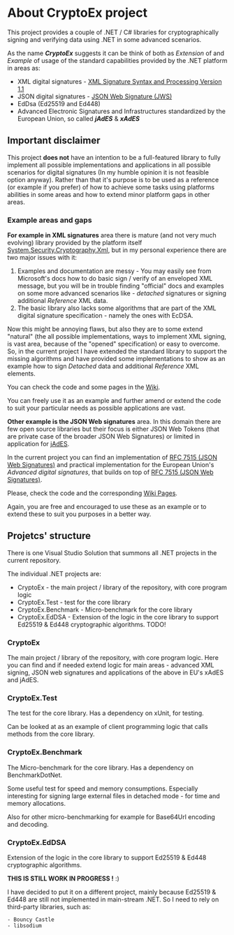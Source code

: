 # About CryptoEx project

This project provides a couple of .NET / C# libraries for cryptographically signing and verifying data using .NET in some advanced scenarios.

As the name ***CryptoEx*** suggests it can be think of both as *Extension* of and *Example* of usage of the standard capabilities provided by the .NET platform in areas as:
- XML digital signatures - [XML Signature Syntax and Processing Version 1.1](https://www.w3.org/TR/xmldsig-core/)
- JSON digital signatures - [JSON Web Signature (JWS)](https://www.rfc-editor.org/rfc/rfc7515)
- EdDsa (Ed25519 and Ed448)
- Advanced Electronic Signatures and Infrastructures standardized by the European Union, so called ***jAdES*** & ***xAdES*** 

## Important disclaimer

This project **does not** have an intention to be a full-featured library to fully implement all possible implementations and applications in all possible scenarios for digital signatures (In my humble opinion it is not feasible option anyway). Rather than that it's purpose is to be used as a reference (or example if you prefer) of how to achieve some tasks using platforms abilities in some areas and how to extend minor platform gaps in other areas.

### Example areas and gaps 

**For example in XML signatures** area there is mature (and not very much evolving) library provided by the platform itself [System.Security.Cryptography.Xml](https://www.nuget.org/packages/System.Security.Cryptography.Xml/), but in my personal experience there are two major issues with it:
1. Examples and documentation are messy - You may easily see from Microsoft's docs how to do basic sign / verify of an enveloped XML message, but you will be in trouble finding "official" docs and examples on some more advanced scenarios like - *detached* signatures or signing additional *Reference* XML data.
2. The basic library also lacks some algorithms that are part of the XML digital signature specification - namely the ones with EcDSA.

Now this might be annoying flaws, but also they are to some extend "natural" (the all possible implementations, ways to implement XML signing, is vast area, because of the "opened" specification) or easy to overcome. So, in the current project I have extended the standard library to support the missing algorithms and have provided some implementations to show as an example how to sign *Detached* data and additional *Reference* XML elements.

You can check the code and some pages in the [Wiki](https://github.com/agyonov/CryptoEx/wiki).

You can freely use it as an example and further amend or extend the code to suit your particular needs as possible applications are vast.

**Other example is the JSON Web signatures** area. In this domain there are few open source libraries but their focus is either JSON Web Tokens (that are private case of the broader JSON Web Signatures) or limited in application for [jAdES](https://www.etsi.org/deliver/etsi_ts/119100_119199/11918201/01.01.01_60/ts_11918201v010101p.pdf).

In the current project you can find an implementation of [RFC 7515 (JSON Web Signatures)](https://www.rfc-editor.org/rfc/rfc7515.html) and practical implementation for the European Union's *Advanced digital signatures*, that builds on top of [RFC 7515 (JSON Web Signatures)](https://www.rfc-editor.org/rfc/rfc7515.html).

Please, check the code and the corresponding [Wiki Pages](https://github.com/agyonov/CryptoEx/wiki).

Again, you are free and encouraged to use these as an example or to extend these to suit you purposes in a better way.

## Projetcs' structure

There is one Visual Studio Solution that summons all .NET projects in the current repository.

The individual .NET projects are:

- CryptoEx - the main project / library of the repository, with core program logic
- CryptoEx.Test - test for the core library
- CryptoEx.Benchmark - Micro-benchmark for the core library
- CryptoEx.EdDSA - Extension of the logic in the core library to support Ed25519 & Ed448 cryptographic algorithms. TODO!

### CryptoEx

The main project / library of the repository, with core program logic. Here you can find and if needed extend logic for main areas - advanced XML signing, JSON web signatures and applications of the above in EU's xAdES and jAdES.

### CryptoEx.Test

The test for the core library. Has a dependency on xUnit, for testing.

Can be looked at as an example of client programming logic that calls methods from the core library.

### CryptoEx.Benchmark

The Micro-benchmark for the core library. Has a dependency on BenchmarkDotNet.

Some useful test for speed and memory consumptions. Especially interesting for signing large external files in detached mode - for time and memory allocations.

Also for other micro-benchmarking for example for Base64Url encoding and decoding.

### CryptoEx.EdDSA

Extension of the logic in the core library to support Ed25519 & Ed448 cryptographic algorithms.

**THIS IS STILL WORK IN PROGRESS !** :)

I have decided to put it on a different project, mainly because Ed25519 & Ed448 are still not implemented in main-stream .NET. So I need to rely on third-party libraries, such as:

    - Bouncy Castle
    - libsodium

